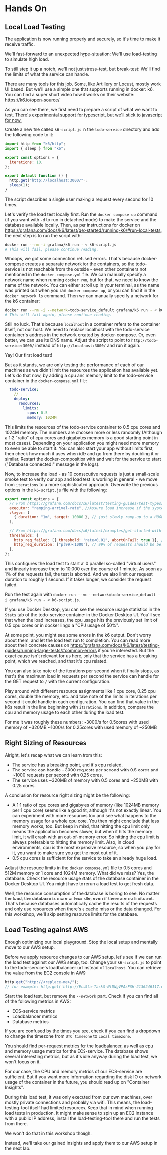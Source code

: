 # Hands On

## Local Load Testing

The application is now running properly and securely, so it's time to make it receive traffic.

We'll fast-forward to an unexpected hype-situation: We'll use load-testing to simulate high load.

To still step it up a notch, we'll not just stress-test, but break-test: We'll find the limits of what the service can handle.

There are many tools for this job. Some, like Artillery or Locust, mostly work UI based. But we'll use a simple one that supports running in docker: k6.
You can find a super short video how it works on their website: https://k6.io/open-source/

As you can see there, we first need to prepare a script of what we want to test.
[There's experimental support for typescript, but we'll stick to javascript for now.](https://grafana.com/docs/k6/latest/using-k6/javascript-typescript-compatibility-mode/#javascript-and-typescript-compatibility-mode)

Create a new file called `k6-script.js` in the `todo-service` directory and add the following code to it:

```javascript
import http from "k6/http";
import { sleep } from "k6";

export const options = {
  iterations: 10,
};

export default function () {
  http.get("http://localhost:3000/");
  sleep(1);
}
```

The script describes a single user making a request every second for 10 times.

Let's verify the load test locally first. Run the `docker compose up` command (if you want with `-d` to run in detached mode) to make the service and the database available locally.
Then, as per instructions for docker on https://grafana.com/docs/k6/latest/get-started/running-k6/#run-local-tests, the next step is to run the script with:

```sh
docker run --rm -i grafana/k6 run - < k6-script.js
# This will fail, please continue reading.
```

Whoops, we got some connection refused errors. That's because docker-compose creates a separate network for the containers, so the todo-service is not reachable from the outside - even other containers not mentioned in the `docker-compose.yml` file.
We can manually specify a network name when running `docker run`, but for that, we need to know the name of the network.
You can either scroll up in your terminal, as the name was printed out when you ran `docker compose up`, or you can find it in the `docker network ls` command.
Then we can manually specify a network for the k6 container:

```sh
docker run --rm -i --network=todo-service_default grafana/k6 run - < k6-script.js
# This will fail again, please continue reading.
```

Still no luck. That's because `localhost` in a container refers to the container itself, not our host.
We need to replace localhost with the todo-service container's address in the network created by docker-compose. Or, even better, we can use its DNS name.
Adjust the script to point to `http://todo-service:3000/` instead of `http://localhost:3000/` and run it again.

Yay! Our first load test!

But as it stands, we are only testing the performance of each of our machines as we didn't limit the resources the application has available yet.
Let's do that now, by adding a cpu and memory limit to the todo-service container in the `docker-compose.yml` file:

```yaml
  todo-service:
    // ...
    deploy:
      resources:
        limits:
          cpus: 0.5
          memory: 1024M
```

This limits the resources of the todo-service container to 0.5 cpu cores and 1024M memory.
The numbers are choosen more or less randomly (Although a 1:2 "ratio" of cpu cores and gigabytes memory is a good starting point in most cases). Depending on your application you might need more memory to even be able to start it.
You can also start your app without limits first, then check how much it uses when idle and go from there by doubling it or similar.
Restart the docker-composition with and wait for the service to start ("Database connected!" message in the logs).

Now, to increase the load - as 10 consecutive requests is just a small-scale smoke test to verify our app and load test is working in general - we move from `iterations` to a more sophisticated approach.
Overwrite the previous options in the `k6-script.js` file with the following:

```javascript
export const options = {
  // From https://grafana.com/docs/k6/latest/testing-guides/test-types/breakpoint-testing/#breakpoint-testing-in-k6
  executor: "ramping-arrival-rate", //Assure load increase if the system slows
  stages: [
    { duration: "1m", target: 10000 }, // just slowly ramp-up to a HUGE load
  ],

  // From https://grafana.com/docs/k6/latest/examples/get-started-with-k6/test-for-performance/#ramp-up-until-threshold-fails
  thresholds: {
    http_req_failed: [{ threshold: "rate<0.01", abortOnFail: true }], // http errors should be less than 1%, otherwise abort the test
    http_req_duration: ["p(99)<1000"], // 99% of requests should be below 1s
  },
};
```

This configures the load test to start at 0 parallel so-called "virtual users" and linearly increase them to 10.000 over the course of 1 minute.
As soon as 1% of the requests fail, the test is aborted.
And we also limit our request duration to roughly 1 second. If it takes longer, we consider the request failed.

Run the test again with `docker run --rm --network=todo-service_default -i grafana/k6 run - < k6-script.js`.

If you use Docker Desktop, you can see the resource usage statistics in the `Stats` tab of the todo-service container in the Docker Desktop UI.
You'll see that when the load increases, the cpu usage hits the previously set limit of 0.5 cpu cores or in docker lingo a "CPU usage of 50%".

At some point, you might see some errors in the k6 output. Don't worry about them, and let the load test run to completion. You can read more about their concrete causes on https://grafana.com/docs/k6/latest/testing-guides/running-large-tests/#common-errors if you're interested.
But the exact cause isn't relevant for us here, only that the service has a breaking point, which we reached, and that it's cpu related.

You can also take note of the iterations per second when it finally stops, as that's the maximum load in requests per second the service can handle for the GET request to `/` with the current configuration.

Play around with different resource assignments like 1 cpu core, 0.25 cpu cores, double the memory, etc. and take note of the limits in iterations per second it could handle in each configuration.
You can find that value in the k6s result in the line beginning with `iterations`.
In addition, compare the cpu and memory usage to each other during the load test.

For me it was roughly these numbers:
~3000/s for 0.5cores with used memory of ~320MB
~1000/s for 0.25cores with used memory of ~250MB

## Right Sizing of Resources

Alright, let's recap what we can learn from this:

- The service has a breaking point, and it's cpu related.
- The service can handle ~3000 requests per second with 0.5 cores and ~1000 requests per second with 0.25 cores.
- The service uses ~320MB of memory with 0.5 cores and ~250MB with 0.25 cores.

A conclusion for resource right sizing might be the following:

- A 1:1 ratio of cpu cores and gigabytes of memory (like 1024MB memory per 1 cpu core) seems like a good fit, although it's not exactly linear.
  You can experiment with more resources too and see what happens to the memory usage for a whole cpu core. You then might conclude that less memory works, too.
  But keep in mind, that hitting the cpu limit only means the application becomes slower, but when it hits the memory limit, it will crash with an out-of-memory error.
  So hitting the cpu limit is always preferable to hitting the memory limit.
  Also, in cloud environments, cpu is the most expensive resource, so when you pay for it, you want to make sure you get the most out of it.
- 0.5 cpu cores is sufficient for the service to take an already huge load.

Adjust the resouce limits in the `docker-compose.yml` file to 0.5 cores and 512M memory or 1 core and 1024M memory.
What did we miss? Yes, the database.
Check the resource usage stats of the database container in the Docker Desktop UI. You might have to rerun a load test to get fresh data.

Well, the resource consumption of the database is boring to see. No matter the load, the database is more or less idle, even if there are no limits set. That's because databases automatically cache the results of the requests and only use resources when there's a cache miss or the data changed.
For this workshop, we'll skip setting resource limits for the database.

## Load Testing against AWS

Enough optimizing our local playground. Stop the local setup and mentally move to our AWS setup.

Before we apply resource changes to our AWS setup, let's see if we can run the load test against our AWS setup, too.
Change your `k6-script.js` to point to the todo-service's loadbalancer url instead of `localhost`.
You can retrieve the value from the EC2 console in AWS:

```javascript
http.get("http://<replace-me>/");
// for example: http.get('http://EcsSta-TaskS-NtDNgVPAzFSH-2136246117.eu-central-1.elb.amazonaws.com/');
```

Start the load test, but remove the `--network` part. Check if you can find all of the following metrics in AWS:

- ECS-service metrics
- Loadbalancer metrics
- Database metrics

If you are confused by the times you see, check if you can find a dropdown to change the timezone from `UTC timezone` to `Local timezone`.

You should find per-request metrics for the loadbalancer, as well as cpu and memory usage metrics for the ECS-service.
The database shows several interesting metrics, but as it's idle anyway during the load test, we won't focus on it.

For our case, the CPU and memory metrics of our ECS-service are sufficient. But if you want more information regarding the disk IO or network usage of the container in the future, you should read up on "Container Insights".

During this load test, it was only executed from our own machines, over mostly private connections and probably via wifi.
This means, the load-testing-tool itself had limited resources. Keep that in mind when running load tests in production.
It might make sense to spin up an EC2 instance with a public IP address, install the load-testing-tool there and run the tests from there.

We won't do that in this workshop though.

Instead, we'll take our gained insights and apply them to our AWS setup in the next lab.
